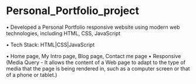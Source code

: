 # Personal_Portfolio_project
• Developed a Personal Portfolio responsive website using modern web technologies, including HTML, CSS,   JavaScript

• Tech Stack: HTML|CSS|JavaScript

• Home page, My Intro page, Blog page, Contact me page
• Responsive (Media Query - It allows the content of a Web page to adapt to the type of media that the page is being rendered in, such as a computer screen or that of a phone or tablet.) 
